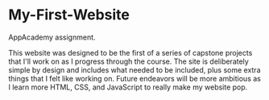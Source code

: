 # My-First-Website
AppAcademy assignment.

This website was designed to be the first of a series of capstone projects that I'll work on as I progress through the course. The site is deliberately simple by design and includes what needed to be included, plus some extra things that I felt like working on. Future endeavors will be more ambitious as I learn more HTML, CSS, and JavaScript to really make my website pop.
